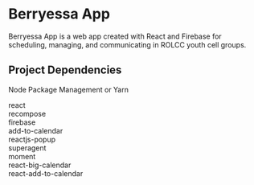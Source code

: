 # Berryessa App

Berryessa App is a web app created with React and Firebase for scheduling, managing, and communicating in ROLCC youth cell groups.

## Project Dependencies

Node Package Management or Yarn

react\
recompose\
firebase\
add-to-calendar\
reactjs-popup\
superagent\
moment\
react-big-calendar\
react-add-to-calendar
